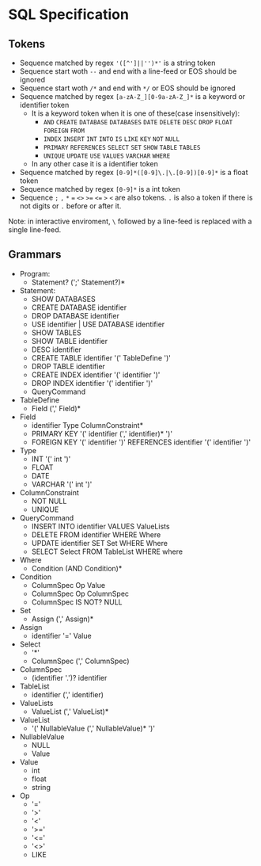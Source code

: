 # SQL Specification

## Tokens

- Sequence matched by regex `'([^']||'')*'` is a string token
- Sequence start woth `--` and end with a line-feed or EOS should be ignored
- Sequence start woth `/*` and end with `*/` or EOS should be ignored
- Sequence matched by regex `[a-zA-Z_][0-9a-zA-Z_]*` is a keyword or identifier token
	- It is a keyword token when it is one of these(case insensitively):
		- `AND` `CREATE` `DATABASE` `DATABASES` `DATE` `DELETE` `DESC` `DROP` `FLOAT` `FOREIGN` `FROM`
		- `INDEX` `INSERT` `INT` `INTO` `IS` `LIKE` `KEY` `NOT` `NULL`
		- `PRIMARY` `REFERENCES` `SELECT` `SET` `SHOW` `TABLE` `TABLES`
		- `UNIQUE` `UPDATE` `USE` `VALUES` `VARCHAR` `WHERE`
	- In any other case it is a identifier token
- Sequence matched by regex `[0-9]*([0-9]\.|\.[0-9])[0-9]*` is a float token
- Sequence matched by regex `[0-9]*` is a int token
- Sequence `;` `,` `*` `=` `<>` `>=` `<=` `>` `<` are also tokens.  `.` is also a token if there is not digits or `.` before or after it.

Note: in interactive enviroment, `\` followed by a line-feed is replaced with a single line-feed.

## Grammars

- Program:
	- Statement? (';' Statement?)*
- Statement:
	- SHOW DATABASES
	- CREATE DATABASE identifier
	- DROP DATABASE identifier
	- USE identifier | USE DATABASE identifier
	- SHOW TABLES
	- SHOW TABLE identifier
	- DESC identifier
	- CREATE TABLE identifier '(' TableDefine ')'
	- DROP TABLE identifier
	- CREATE INDEX identifier '(' identifier ')'
	- DROP INDEX identifier '(' identifier ')'
	- QueryCommand
- TableDefine
	- Field (',' Field)*
- Field
	- identifier Type ColumnConstraint*
	- PRIMARY KEY '(' identifier (',' identifier)*  ')'
	- FOREIGN KEY '(' identifier ')' REFERENCES identifier '(' identifier ')'
- Type
	- INT '(' int ')'
	- FLOAT
	- DATE
	- VARCHAR '(' int ')'
- ColumnConstraint
	- NOT NULL
	- UNIQUE
- QueryCommand
	- INSERT INTO identifier VALUES ValueLists
	- DELETE FROM identifier WHERE Where
	- UPDATE identifier SET Set WHERE Where
	- SELECT Select FROM TableList WHERE where
- Where
	- Condition (AND Condition)*
- Condition
	- ColumnSpec Op Value
	- ColumnSpec Op ColumnSpec
	- ColumnSpec IS NOT? NULL
- Set
	- Assign (',' Assign)*
- Assign
	- identifier '=' Value
- Select
	- '*'
	- ColumnSpec (',' ColumnSpec)
- ColumnSpec
	- (identifier '.')? identifier
- TableList
	- identifier (',' identifier)
- ValueLists
	- ValueList (',' ValueList)*
- ValueList
	- '(' NullableValue (',' NullableValue)* ')'
- NullableValue
	- NULL
	- Value
- Value
	- int
	- float
	- string
- Op
	- '='
	- '>'
	- '<'
	- '>='
	- '<='
	- '<>'
	- LIKE
